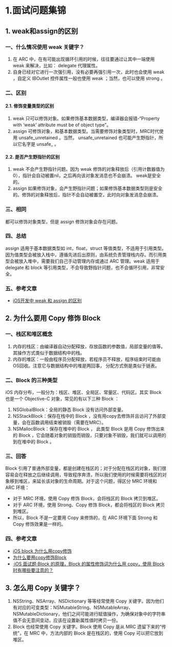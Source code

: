 # 1.面试问题集锦

## 1. weak和assign的区别

### 一、什么情况使用 weak 关键字？

1. 在 ARC 中，在有可能出现循环引用的时候，往往要通过让其中一端使用 weak 来解决，比如： delegate 代理属性。
2. 自身已经对它进行一次强引用，没有必要再强引用一次，此时也会使用 weak ，自定义 IBOutlet 控件属性一般也使用 weak ；当然，也可以使用 strong 。

### 二、区别

#### 2.1. 修饰变量类型的区别

1. weak 只可以修饰对象。如果修饰基本数据类型，编译器会报错-“Property with ‘weak’ attribute must be of object type”。
2. assign 可修饰对象，和基本数据类型。当需要修饰对象类型时，MRC时代使用 unsafe_unretained 。当然， unsafe_unretained 也可能产生野指针，所以它名字是 unsafe_ 。

#### 2.2. 是否产生野指针的区别

1. weak 不会产生野指针问题。因为 weak 修饰的对象释放后（引用计数器值为0），指针会自动被置nil，之后再向该对象发消息也不会崩溃。 weak是安全的。
2.  assign 如果修饰对象，会产生野指针问题；如果修饰基本数据类型则是安全的。修饰的对象释放后，指针不会自动被置空，此时向对象发消息会崩溃。

### 三、相同

都可以修饰对象类型，但是 assign 修饰对象会存在问题。

### 四、总结

assign 适用于基本数据类型如 int，float，struct 等值类型，不适用于引用类型。因为值类型会被放入栈中，遵循先进后出原则，由系统负责管理栈内存。而引用类型会被放入堆中，需要我们自己手动管理内存或通过 ARC 管理。weak 适用于 delegate 和 block 等引用类型，不会导致野指针问题，也不会循环引用，非常安全。

### 五、参考文章

* [iOS开发中 weak 和 assign 的区别](https://www.jianshu.com/p/e9a46253f587)

## 2. 为什么要用 Copy 修饰 Block 

### 一、栈区和堆区概念

1. 内存的栈区：由编译器自动分配释放，存放函数的参数值，局部变量的值等。 其操作方式类似于数据结构中的栈。
2. 内存的堆区：一般由程序员分配释放，若程序员不释放，程序结束时可能由OS回收。注意它与数据结构中的堆是两回事， 分配方式倒是类似于链表。

### 二、Block 的三种类型

iOS 内存分布，一般分为：栈区、堆区、全局区、常量区、代码区。其实 Block 也是一个 Objective-C 对象，常见的有以下三种 Block ：

1. NSGlobalBlock：全局的静态 Block 没有访问外部变量。
2. NSStackBlock：保存在栈中的 Block ，没有用copy去修饰并且访问了外部变量，会在函数调用结束被销毁（需要在MRC）。
3. NSMallocBlock：保存在堆中的 Block ， 此类型 Block 是用 Copy 修饰出来的 Block ，它会随着对象的销毁而销毁，只要对象不销毁，我们就可以调用的到在堆中的 Block 。

### 三、回答

Block 引用了普通外部变量，都是创建在栈区的；对于分配在栈区的对象，我们很容易会在释放之后继续调用，导致程序奔溃，所以我们使用的时候需要将栈区的对象移到堆区，来延长该对象的生命周期。对于这个问题，得区分 MRC 环境和 ARC 环境：

* 对于 MRC 环境，使用 Copy 修饰 Block，会将栈区的 Block 拷贝到堆区。
* 对于 ARC 环境，使用 Strong、Copy 修饰 Block，都会将栈区的 Block 拷贝到堆区。
* 所以，Block 不是一定要用 Copy 来修饰的，在 ARC 环境下面 Strong 和 Copy 修饰效果是一样的。

### 四、参考文章

* [iOS block 为什么用copy修饰](https://www。jianshu。com/p/de1beba9958e)
* [为什么要用copy修饰Block](https://www。jianshu。com/p/3b9b90d5be0b)
* [·iOS 面试题·Block 的原理，Block 的属性修饰词为什么用 copy，使用 Block 时有哪些要注意的？](https://www。jianshu。com/p/4db3b4f1d522)

## 3. 怎么用 Copy 关键字？

1. NSString、NSArray、NSDictionary 等等经常使用 Copy 关键字。因为他们有对应的可变类型：NSMutableString、NSMutableArray、NSMutableDictionary，他们之间可能进行赋值操作，为确保对象中的字符串值不会无意间变动，应该在设置新属性值时拷贝一份。
2. Block 也经常使用 Copy 关键字。Block 使用 Copy 是从 MRC 遗留下来的“传统”，在 MRC 中，方法内部的 Block 是在栈区的，使用 Copy 可以把它放到堆区。
















